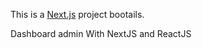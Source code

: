 This is a [Next.js](https://nextjs.org/) project bootails.

Dashboard admin With NextJS and ReactJS
